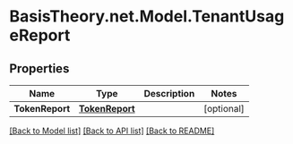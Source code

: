 # BasisTheory.net.Model.TenantUsageReport

## Properties

Name | Type | Description | Notes
------------ | ------------- | ------------- | -------------
**TokenReport** | [**TokenReport**](TokenReport.md) |  | [optional] 

[[Back to Model list]](../README.md#documentation-for-models) [[Back to API list]](../README.md#documentation-for-api-endpoints) [[Back to README]](../README.md)

